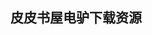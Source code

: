 ## 皮皮书屋电驴下载资源 

[OS X Mountain Lion Pocket Guide.pdf]: (ed2k://|file|OS%20X%20Mountain%20Lion%20Pocket%20Guide.pdf|16039454|a4615c5c5da252187257fbf27200be9e|h=6d77xg53gushgo3vaf4qn3fltjmtb2t3|/)

[Version Control with Subversion.pdf]: (ed2k://|file|Version%20Control%20with%20Subversion.pdf|1636601|731149d8ef4bf2b7e2bd498ebf4131cd|h=kitvewcb4cig6qqtsdxyzxt5lu3zufls|/)

[Microsoft Excel 2010 Plain & Simple.pdf]: (ed2k://|file|Microsoft%20Excel%202010%20Plain%20%26%20Simple.pdf|31901981|69a81a39235094b0699f7fb2329c775c|h=gmmfscbvihkwgibxst327onb37k7aj2e|/)

[Automated Software Testing.pdf]: (ed2k://|file|Automated%20Software%20Testing.pdf|3663173|573cd9c7cb9694d37611ba88ed467089|h=uw2z6673syiqluad5rz4atpmxo3bga4s|/)

[Semantic Web Programming.pdf]: (ed2k://|file|Semantic%20Web%20Programming.pdf|6568602|07f67bfbdde11dcbdcf92eafcac5fbd8|h=avz3cikkpublnxlutkzrfb6rcsqxxg6h|/)

[photoshop cs6 完全自学教程（1~12章）.pdf]: (ed2k://|file|photoshop%20cs6%20%E5%AE%8C%E5%85%A8%E8%87%AA%E5%AD%A6%E6%95%99%E7%A8%8B%EF%BC%881~12%E7%AB%A0%EF%BC%89.pdf|47073061|dc6c274a04cfd301c67d970a23de83ca|h=kvnf2k7d6nvd7fjuf2g5fyu73gs2rrgm|/)

[Java Database Programming Bible.pdf]: (ed2k://|file|Java%20Database%20Programming%20Bible.pdf|6485147|7eef03aa61da5fe4cc7b877866cabdde|h=rni7zmgad5m4yak4g7i42frpxjtjaelz|/)

[Bulletproof Ajax.pdf]: (ed2k://|file|Bulletproof%20Ajax.pdf|2846599|ae381101af31e4bcc9b0587de6e7c945|h=ohi5v72cfjc4yz5vyxd4xp46pg2btbne|/)

[Head First Object-Oriented Analysis and Design（文字版）.pdf]: (ed2k://|file|Head%20First%20Object-Oriented%20Analysis%20and%20Design%EF%BC%88%E6%96%87%E5%AD%97%E7%89%88%EF%BC%89.pdf|12736030|ed441a3538015c8b5f2451c85a408b3d|h=x2yf7vatd7vdbnemsbg3doknorfsczea|/)

[Computational Intelligence, Theory and Applications.pdf]: (ed2k://|file|Computational%20Intelligence%2C%20Theory%20and%20Applications.pdf|18600323|d8b21a66a6460385cc6c445e2845cbeb|h=l6e26m3q247tdrzvbbk4ryhjnerezsma|/)

[The C# Programming Language, 4th Edition.pdf]: (ed2k://|file|The%20C%23%20Programming%20Language%2C%204th%20Edition.pdf|24064459|27483c8b7275ae39b8adfa7b521fdaf7|h=q4hpnfvj6aub57tcmq3rnrkq6zln3rnt|/)

[Essential XML Quick Reference_ A Programmer’s Reference to XML, XPath, XSLT, XML Schema, SOAP, and More.pdf]: (ed2k://|file|Essential%20XML%20Quick%20Reference_%20A%20Programmer%E2%80%99s%20Reference%20to%20XML%2C%20XPath%2C%20XSLT%2C%20XML%20Schema%2C%20SOAP%2C%20and%20More.pdf|8751774|6e7f96d1f8ccb1ba76dff0cb961be230|h=gpklfmpb5lvmoqr66rgzh7lejbdudnp5|/)

[Sams Teach Yourself JavaServer Pages 2.0 with Apache Tomcat in 24 Hours, Complete Starter Kit.chm]: (ed2k://|file|Sams%20Teach%20Yourself%20JavaServer%20Pages%202.0%20with%20Apache%20Tomcat%20in%2024%20Hours%2C%20Complete%20Starter%20Kit.chm|2985537|b804eb436f0b8d35e02a5d0505036382|h=iorte4dkdkae62k7zn66bfnho2nglrqf|/)

[领域驱动设计_软件核心复杂性应对之道(完整版)(下).pdf]: (ed2k://|file|%E9%A2%86%E5%9F%9F%E9%A9%B1%E5%8A%A8%E8%AE%BE%E8%AE%A1_%E8%BD%AF%E4%BB%B6%E6%A0%B8%E5%BF%83%E5%A4%8D%E6%9D%82%E6%80%A7%E5%BA%94%E5%AF%B9%E4%B9%8B%E9%81%93%28%E5%AE%8C%E6%95%B4%E7%89%88%29%28%E4%B8%8B%29.pdf|27634003|fb5427fc7196a63684ed0b25c276e895|h=thevxuyudezgbmw3hhxu6nurm7it7u3v|/)

[Apache Tomcat 7.pdf]: (ed2k://|file|Apache%20Tomcat%207.pdf|3993206|88a36c39b85d46c7d3750f9e8c54f581|h=s27qscdw7kq4yqkgyhbwi4vl6wua45pl|/)

[Tomcat 6 Developer’s Guide.pdf]: (ed2k://|file|Tomcat%206%20Developer%E2%80%99s%20Guide.pdf|3861003|28f079851fc2d14f4c2ec9861406e83e|h=dbkpl2tds5bdkouhpwgfg2lxhr5vvhl7|/)

[精通Tomcat_Java Web应用开发、框架分析与组件配置、系统休成与案例实战.pdf]: (ed2k://|file|%E7%B2%BE%E9%80%9ATomcat_Java%20Web%E5%BA%94%E7%94%A8%E5%BC%80%E5%8F%91%E3%80%81%E6%A1%86%E6%9E%B6%E5%88%86%E6%9E%90%E4%B8%8E%E7%BB%84%E4%BB%B6%E9%85%8D%E7%BD%AE%E3%80%81%E7%B3%BB%E7%BB%9F%E4%BC%91%E6%88%90%E4%B8%8E%E6%A1%88%E4%BE%8B%E5%AE%9E%E6%88%98.pdf|12524982|9841295aea07374ff4d90e6c25645389|h=hnvjdhpheqzy56btlvua33vdba62k5x4|/)

[Think Bayes.pdf]: (ed2k://|file|Think%20Bayes.pdf|12355591|d04ca38d494f149d9d68671fce8906bd|h=tpi3kihc22flt7b6zyfuwefkzy7uncuq|/)

[Quantum Attacks on Public-Key Cryptosystems.pdf]: (ed2k://|file|Quantum%20Attacks%20on%20Public-Key%20Cryptosystems.pdf|3926283|6332596f4ec5cb45187e4bc8425ac725|h=gj7u3gzekaefhbvhottckqe3ifwngrpj|/)

[101 Design Ingredients to Solve Big Tech Problems.pdf]: (ed2k://|file|101%20Design%20Ingredients%20to%20Solve%20Big%20Tech%20Problems.pdf|19911754|53d26df03be8da377a00fc657182103e|h=4oxsi44hzfeusnq52dc7rtpekht3qov2|/)

[DirectX高级动画制作.pdf]: (ed2k://|file|DirectX%E9%AB%98%E7%BA%A7%E5%8A%A8%E7%94%BB%E5%88%B6%E4%BD%9C.pdf|44797364|566a3898ec983e55ef3bf73a4e05f030|h=xm4kvabw5rezvwucb5nj6bqnuzrzc2n3|/)

[Getting Started with Grunt.pdf]: (ed2k://|file|Getting%20Started%20with%20Grunt.pdf|1923287|3f2a3aebc1fd5da9ac77016bb51e41cf|h=m22fxo57u7ldh7owruwvi3suusmxtvod|/)

[Adobe After Effects CS4 Classroom in a Book.pdf]: (ed2k://|file|Adobe%20After%20Effects%20CS4%20Classroom%20in%20a%20Book.pdf|20774519|2d38a9d5a651bee7531f873e36a2c02c|h=rxdh5zaujvyk25ard5r6fzexgscyan43|/)

[Adobe After Effects CS4 Visual Effects and Compositing Studio Techniques.pdf]: (ed2k://|file|Adobe%20After%20Effects%20CS4%20Visual%20Effects%20and%20Compositing%20Studio%20Techniques.pdf|23222132|b45d87a269411c9d94299e62a6e08e12|h=cunk5nw5z6uljdnprciexybihau3mwna|/)

[理解unix进程.pdf]: (ed2k://|file|%E7%90%86%E8%A7%A3unix%E8%BF%9B%E7%A8%8B.pdf|15529521|c34c245a84c2a4173e3b2d428cf1b51a|h=zbojsu74aecrt5je5oq2jrjgkhsseeeg|/)

[PayPal APIs_ Up and Running.pdf]: (ed2k://|file|PayPal%20APIs_%20Up%20and%20Running.pdf|12270792|13449f94b593b8e969442290dc21033e|h=co2wpp4vwiwyfb53cyp5l4zbl7sqwygp|/)

[Flash + After Effects, Second Edition_ Add Broadcast Features to Your Flash Designs.pdf]: (ed2k://|file|Flash%20%2B%20After%20Effects%2C%20Second%20Edition_%20Add%20Broadcast%20Features%20to%20Your%20Flash%20Designs.pdf|23992881|d2cd7df6a11d254cb4662d0ca04abd6f|h=7uardb4sn2pjczwt3u3jzvxxy6jj2i6e|/)

[Adobe After Effects CS5 Classroom in a Book.pdf]: (ed2k://|file|Adobe%20After%20Effects%20CS5%20Classroom%20in%20a%20Book.pdf|16396391|9e9befb286f1227a78142adf68c9af03|h=gaqmuoeq7kdbsy6tpmhkbuw7xgexgyg6|/)

[Flash + After Effects, Second Edition.pdf]: (ed2k://|file|Flash%20%2B%20After%20Effects%2C%20Second%20Edition.pdf|25089032|f846637c9014be4be3a656a67c53f7d0|h=ef5nmzmk7stkactrnkvsf35xv2aabhze|/)

[After Effects 7.0影视特效制作完全攻略.pdf]: (ed2k://|file|After%20Effects%207.0%E5%BD%B1%E8%A7%86%E7%89%B9%E6%95%88%E5%88%B6%E4%BD%9C%E5%AE%8C%E5%85%A8%E6%94%BB%E7%95%A5.pdf|35672810|000930f601ba2f4db2f51076d3859461|h=xh7setg32wrrf5lop2vizvn6rwgsoynn|/)

[SQL Server 2008 Administration in Action.pdf]: (ed2k://|file|SQL%20Server%202008%20Administration%20in%20Action.pdf|13419671|73db02627b9bb297401a8c46b0c322d5|h=3f2uwwojrxjev5bwwb4yiplxpu7rxmzm|/)

[Python Cookbook (2nd Edition).pdf]: (ed2k://|file|Python%20Cookbook%20%282nd%20Edition%29.pdf|4399340|b158e0b26e96acb48acaa04e411938ab|h=42binfywl4siwv6goekfkw7vyl24v5zz|/)

[Easy Web Development with WaveMaker (epub版).pdf]: (ed2k://|file|Easy%20Web%20Development%20with%20WaveMaker%20%28epub%E7%89%88%29.pdf|8134005|760f4f693314dc57e576e5c99969dcfe|h=vkwpfmnqpskhnvpxcmb4ly4vfjcassn4|/)

[ASP.NET 2.0 Unleashed.chm]: (ed2k://|file|ASP.NET%202.0%20Unleashed.chm|23600091|ca04648c321b37240ba9c51470a3de6f|h=exwnxbzsfbjfv4i7cihb47f3dvg47nfz|/)

[Professional CodeIgniter.pdf]: (ed2k://|file|Professional%20CodeIgniter.pdf|7788866|287295d7528b100b6d18d4818464e79e|h=26xddnloktzxinq5ozisxahv4wxp3lnb|/)

[Java EE 6 with GlassFish 3 Application Server.pdf]: (ed2k://|file|Java%20EE%206%20with%20GlassFish%203%20Application%20Server.pdf|16170115|f8ae0cda86ff9d9aa8a2766b90c491d8|h=vfehsspldwy5qkpidalf6nzjszdvsssu|/)

[CompTIA A+ Cert Guide.pdf]: (ed2k://|file|CompTIA%20A%2B%20Cert%20Guide.pdf|32422403|64f0e49a2d4ca0fae293e239a2b5f6fe|h=klk6h7iv7piyxwxeq22khd3hvdrv3rcj|/)

[《计算机网络》(第四版).pdf]: (ed2k://|file|%E3%80%8A%E8%AE%A1%E7%AE%97%E6%9C%BA%E7%BD%91%E7%BB%9C%E3%80%8B%28%E7%AC%AC%E5%9B%9B%E7%89%88%29.pdf|30334335|045d118d1696e0571604d906dc5f3ebf|h=pryead2fe6fuw5e3p6aq7zz3ysp6ix3u|/)

[Programming Role Playing Games with DirectX.pdf]: (ed2k://|file|Programming%20Role%20Playing%20Games%20with%20DirectX.pdf|44966540|3b8aab7eacc93ed9128e9f43a2003788|h=zzzzpe5n74lfuufhsydhictpm5vrzj6s|/)

[SSH权威指南.pdf]: (ed2k://|file|SSH%E6%9D%83%E5%A8%81%E6%8C%87%E5%8D%97.pdf|14818040|63a71916ec2927f950c079b72d717da6|h=2h2nqmgfswx6e6p5mqeuflihb5yubo2u|/)

[Grids, P2P and Services Computing.pdf]: (ed2k://|file|Grids%2C%20P2P%20and%20Services%20Computing.pdf|4304566|cd6058c623a7836ba61fa4d5eb7d5bdd|h=zedugr4wmvqlkf2musd5s4gcd2ryl2tp|/)

[Data Structures and Algorithms in Java (4th Edition).pdf]: (ed2k://|file|Data%20Structures%20and%20Algorithms%20in%20Java%20%284th%20Edition%29.pdf|15531097|8b95d7a57e430a57bfeda54a7df703fc|h=va2i4fsh4vddaanothfg5t4dzaw5p6yp|/)

[OpenGL® Shading Language.chm]: (ed2k://|file|OpenGL%C2%AE%20Shading%20Language.chm|3072164|d6e01138b1b190f740816cff753f2b16|h=sjdmsrko7heyld3jymtqiuiaowcunron|/)

[CONCUR 2008 – Concurrency Theory.pdf]: (ed2k://|file|CONCUR%202008%20%E2%80%93%20Concurrency%20Theory.pdf|11819109|84c9b5dab26e2b2343b1c918a3b6c228|h=56zbo3bydrah3g3kaptr5qfedapnezvf|/)

[A Tour of C++.pdf]: (ed2k://|file|A%20Tour%20of%20C%2B%2B.pdf|878998|c6d5156361f83b3d5b1f02e5d1edfdde|h=2plknjsfxsfvvpftc65r65v32emarigc|/)

[Groovy and Grails Recipes.pdf]: (ed2k://|file|Groovy%20and%20Grails%20Recipes.pdf|3134225|ca60f7fed4b2d5cd5f00b4a972625c8f|h=aiu5i2ei5ixwr5fbful736wnl6bws6rq|/)

[Beautiful Architecture, 1st Edition.chm]: (ed2k://|file|Beautiful%20Architecture%2C%201st%20Edition.chm|4686526|b43534400070fb70d7cce186ada80d63|h=bkj2odod77slg6b4lrnolfnqykkgb3jg|/)

[The Adobe Photoshop Lightroom 2 Book_ The Complete Guide for Photographers.pdf]: (ed2k://|file|The%20Adobe%20Photoshop%20Lightroom%202%20Book_%20The%20Complete%20Guide%20for%20Photographers.pdf|72539451|e3fc4f250fecad4cadbabc6751e738b8|h=sq73rfn4lmytujcegpdavyq23pkecwwc|/)

[I. M. Wright’s.chm]: (ed2k://|file|I.%20M.%20Wright%E2%80%99s.chm|540456|89a4730576e2e903d5bdacb8ce9523ef|h=iuqhsy27gmaz7rklxe2idtrjab6sdsn2|/)

[XML Hacks.chm]: (ed2k://|file|XML%20Hacks.chm|3208719|77bb85632b534913d8b8446010ace9c6|h=rgxcaxkvm6qand5nnpm7pz6sn7mvfyeu|/)

[SEO_ Search Engine Optimization Bible.pdf]: (ed2k://|file|SEO_%20Search%20Engine%20Optimization%20Bible.pdf|10714983|2b1a5684bd409911cf1af96e72258f7a|h=2e7f4urjggvowdn4vgb3n5joamxhvpic|/)

[Akka Concurrency.pdf]: (ed2k://|file|Akka%20Concurrency.pdf|7775140|0849301ea000d3641cba31bd4dd00910|h=yfuaxcbo3anad5qihxl56a3jjoakkkok|/)

[HTML and CSS.chm]: (ed2k://|file|HTML%20and%20CSS.chm|5942148|8eab41d2b930a3540b576c85bcf88b93|h=tdwwnimvusapbmxby4lei6nqan3mey5g|/)

[.NET 4.5 Parallel Extensions Cookbook.pdf]: (ed2k://|file|.NET%204.5%20Parallel%20Extensions%20Cookbook.pdf|3273654|1ed07f4080a014a58f5e69ec1270df4f|h=5o6w2key27de4eqzpsh7qmy6su2qqpuq|/)

[Asterisk_ The Future of Telephony.chm]: (ed2k://|file|Asterisk_%20The%20Future%20of%20Telephony.chm|1140630|0704ba54e3edc4ccb640d9bb1a5fb9ff|h=r5q342bwmjywt2zbhhvmcrcbo5roslsa|/)

[Drupal 7 Development by Example Beginner’s Guide.pdf]: (ed2k://|file|Drupal%207%20Development%20by%20Example%20Beginner%E2%80%99s%20Guide.pdf|13838539|87130151743bcd5f4dc960fd672ebbc0|h=72xkaxkv6tm7y6isf2jpeob2h72kldyk|/)

[Drupal专业开发指南 第二版(中文) for Drupal6.pdf]: (ed2k://|file|Drupal%E4%B8%93%E4%B8%9A%E5%BC%80%E5%8F%91%E6%8C%87%E5%8D%97%20%E7%AC%AC%E4%BA%8C%E7%89%88%28%E4%B8%AD%E6%96%87%29%20for%20Drupal6.pdf|11091372|6be1713030f7129af6314540b3103f5b|h=ef2ug3h5l6bmsjq7fcg2h2is3eewksh4|/)

[Drupal 7 Webform Cookbook.pdf]: (ed2k://|file|Drupal%207%20Webform%20Cookbook.pdf|4248623|057e4eb45c598c20a8012c37529850a9|h=kxnlhyibrvymqwfqfjcl7cu3xbc6wybf|/)

[Drupal 7 Views Cook Book.pdf]: (ed2k://|file|Drupal%207%20Views%20Cook%20Book.pdf|4282197|e072375836e9c38657c2f1abb8680d12|h=gebnwjhckb5f2hzxhqaoioz42ka3vkdj|/)

[Programmer’s Guide to Drupal.pdf]: (ed2k://|file|Programmer%E2%80%99s%20Guide%20to%20Drupal.pdf|1632549|405690f73e01c7cdffbfaba6b1eef3c7|h=f7w4ebnswchiz4wlenbifpv2gzdl3lm3|/)

[Careers for Car Buffs & Other Freewheeling Types.pdf]: (ed2k://|file|Careers%20for%20Car%20Buffs%20%26%20Other%20Freewheeling%20Types.pdf|1083724|3bc05fc8db353aafe5021ac3a1d3b1c3|h=xg72yewja25cqrd6gwiyq2ioo7rvwujx|/)

[Cocoa Programming for Mac OS X For Dummies.pdf]: (ed2k://|file|Cocoa%20Programming%20for%20Mac%20OS%20X%20For%20Dummies.pdf|9055378|545d7512288f6e270b779f417be97132|h=ab2wrrdxygj7zsq6btggokuyddtqxeum|/)

[软件性能测试过程详解与案例剖析.pdf]: (ed2k://|file|%E8%BD%AF%E4%BB%B6%E6%80%A7%E8%83%BD%E6%B5%8B%E8%AF%95%E8%BF%87%E7%A8%8B%E8%AF%A6%E8%A7%A3%E4%B8%8E%E6%A1%88%E4%BE%8B%E5%89%96%E6%9E%90.pdf|29513171|70c32ce9295990c8488950de28c6a407|h=tmhakp4k73vahc2ckdkwkgmsqik3zdex|/)

[Beginning iOS Game Development.pdf]: (ed2k://|file|Beginning%20iOS%20Game%20Development.pdf|20905978|0f8092664d1682e56229ce42c826f916|h=erb5s4b6orpmndm4k6xlnyqtz3tg2ux5|/)

[Extreme Theory _ An Introduction.pdf]: (ed2k://|file|Extreme%20Theory%20_%20An%20Introduction.pdf|13351772|a4624a1d2e6200a7923b963e6a1a9b86|h=h6pjacqhbf7b3vlszqiua3vphaj2r7jh|/)

[Managing Data in Motion.pdf]: (ed2k://|file|Managing%20Data%20in%20Motion.pdf|5526203|9f8a67c398f50559a2015f55af81781c|h=uxjqs7hythvfmndbnsvh5rt2fcvxzj2k|/)

[Artificial Intelligence_  A Modern Approach(Third edition).pdf]: (ed2k://|file|Artificial%20Intelligence_%20%20A%20Modern%20Approach%28Third%20edition%29.pdf|46980499|51e8da07afe155c2db14c3d0dfbeb06e|h=qdyeee6aitxy2kx2x6sxxe3cnoab654y|/)

[Programming with Microsoft Visual Basic 2010, 5th Edition.pdf]: (ed2k://|file|Programming%20with%20Microsoft%20Visual%20Basic%202010%2C%205th%20Edition.pdf|23234600|bec079c519b4de997a2c4f1a192e2431|h=ylyb3zcwhtapgpdzdj5ktiy2tyiixvl3|/)

[Semantic Web for Dummies.pdf]: (ed2k://|file|Semantic%20Web%20for%20Dummies.pdf|7844540|c33cc08b8f2aa5559c02694173fcb66d|h=jjrdceycdoghj33jz54hnqofphmfcc3p|/)

[Sams Teach Yourself C++ in One Hour a Day (7th Edition).pdf]: (ed2k://|file|Sams%20Teach%20Yourself%20C%2B%2B%20in%20One%20Hour%20a%20Day%20%287th%20Edition%29.pdf|9937662|efc0e8457c5ffa773eae08d0e25a7748|h=huj4p66pcrzn32r67ry6a5hr4zffkzhu|/)

[模式识别.pdf]: (ed2k://|file|%E6%A8%A1%E5%BC%8F%E8%AF%86%E5%88%AB.pdf|10057171|b08234688c02c8f292c3fb3cfb6ef9da|h=tfvggnxorty2xcqdytnfqe6vccpsnk6e|/)

[Standard for Information Technology_ Portable Operating System Interface (POSIX).pdf]: (ed2k://|file|Standard%20for%20Information%20Technology_%20Portable%20Operating%20System%20Interface%20%28POSIX%29.pdf|13455085|0b48825dd4944990d5fb21a56b20ea85|h=fsoej22byjqi6nsi2lkatp24r4ua3amk|/)

[Modern Perl.pdf]: (ed2k://|file|Modern%20Perl.pdf|1604187|2e70de42952555fe4004000e7abd029e|h=3ezsctpdpeedwnkcuspah7x3zgpb7zqn|/)

[Microsoft PowerPoint 2013 Bible(ZIP卷1).pdf]: (ed2k://|file|Microsoft%20PowerPoint%202013%20Bible%28ZIP%E5%8D%B71%29.pdf|31457280|052ad8ec0c66e1c92a5c2be2ec51e5e3|h=hw5awfjfba5baqdsfyny2y6riexp3xso|/)

[Drupal 6 Attachment Views.pdf]: (ed2k://|file|Drupal%206%20Attachment%20Views.pdf|9006705|58811bdea4e97a97976c18c4d8e9b7b3|h=torxvuzjw5toka2sbuwz2zzotn7tihxo|/)

[Oracle PL_SQL by Example (4th Edition).pdf]: (ed2k://|file|Oracle%20PL_SQL%20by%20Example%20%284th%20Edition%29.pdf|3188838|88307a3eed579334b0c8af9fd6096ed7|h=z57m7hkmcb6t5zkvyz4ggntcigl7lics|/)

[Introducing Elixir.pdf]: (ed2k://|file|Introducing%20Elixir.pdf|2492211|f1eab872c4f13e7c5d2df8b981cb7054|h=ldo4orx4qlc7pfyzr74ingc4vdrcbxzr|/)

[大教堂和市集.pdf]: (ed2k://|file|%E5%A4%A7%E6%95%99%E5%A0%82%E5%92%8C%E5%B8%82%E9%9B%86.pdf|1046768|7b7d3e3140e85242dbcbdfec7adf63c0|h=wloe3fmkd7td3kbjwetberwxc3eewjto|/)

[Hadoop权威指南(中文版).pdf]: (ed2k://|file|Hadoop%E6%9D%83%E5%A8%81%E6%8C%87%E5%8D%97%28%E4%B8%AD%E6%96%87%E7%89%88%29.pdf|42326318|8ae7a9aa9b073c14cd12c73b68bdc4b3|h=kvajutupdlfpzwgbjbargmxyqr4uslj7|/)

[Lean In.pdf]: (ed2k://|file|Lean%20In.pdf|1500130|1e86df63447a0987e7fbcdc60c331efd|h=zysneiwxnlma3nldmzaydrvp4dhpdaz3|/)


